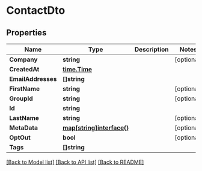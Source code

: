 # ContactDto

## Properties

Name | Type | Description | Notes
------------ | ------------- | ------------- | -------------
**Company** | **string** |  | [optional] 
**CreatedAt** | [**time.Time**](time.Time.md) |  | 
**EmailAddresses** | **[]string** |  | 
**FirstName** | **string** |  | [optional] 
**GroupId** | **string** |  | [optional] 
**Id** | **string** |  | 
**LastName** | **string** |  | [optional] 
**MetaData** | [**map[string]interface{}**](.md) |  | [optional] 
**OptOut** | **bool** |  | [optional] 
**Tags** | **[]string** |  | 

[[Back to Model list]](../README.md#documentation-for-models) [[Back to API list]](../README.md#documentation-for-api-endpoints) [[Back to README]](../README.md)


